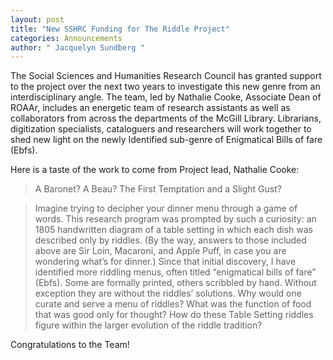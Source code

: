 ```yaml
---
layout: post
title: "New SSHRC Funding for The Riddle Project"
categories: Announcements
author: " Jacquelyn Sundberg "
---
```


The Social Sciences and Humanities Research Council has granted support to the project over the next two years to investigate this new genre from an interdisciplinary angle. The team, led by Nathalie Cooke, Associate Dean of ROAAr, includes an energetic team of research assistants as well as collaborators from across the departments of the McGill Library. Librarians, digitization specialists, cataloguers and researchers will work together to shed new light on the newly Identified sub-genre of Enigmatical Bills of fare (Ebfs).

Here is a taste of the work to come from Project lead, Nathalie Cooke:

> A Baronet? A Beau? The First Temptation and a Slight Gust?

> Imagine trying to decipher your dinner menu through a game of words. This research program was prompted by such a curiosity: an 1805 handwritten diagram of a table setting in which each dish was described only by riddles. (By the way, answers to those included above are Sir Loin, Macaroni, and Apple Puff, in case you are wondering what’s for dinner.) Since that initial discovery, I have identified more riddling menus, often titled “enigmatical bills of fare” (Ebfs). Some are formally printed, others scribbled by hand. Without exception they are without the riddles’ solutions. Why would one curate and serve a menu of riddles? What was the function of food that was good only for thought? How do these Table Setting riddles figure within the larger evolution of the riddle tradition?

 

Congratulations to the Team!

